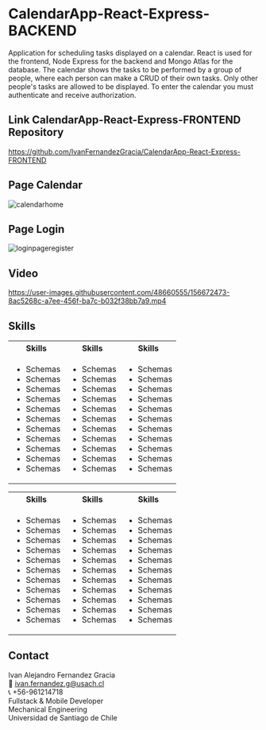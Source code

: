 # CalendarApp-React-Express-BACKEND
Application for scheduling tasks displayed on a calendar. 
React is used for the frontend, Node Express for the backend and Mongo Atlas for the database. The calendar shows the tasks to be performed by a group of people, where each person can make a CRUD of their own tasks. Only other people's tasks are allowed to be displayed. To enter the calendar you must authenticate and receive authorization. 

## Link CalendarApp-React-Express-FRONTEND Repository
https://github.com/IvanFernandezGracia/CalendarApp-React-Express-FRONTEND

## Page Calendar
![calendarhome](https://user-images.githubusercontent.com/48660555/156672606-3cd11d26-a04b-4f4c-9a2d-ec05b3e0ea38.PNG)

## Page Login
![loginpageregister](https://user-images.githubusercontent.com/48660555/156672600-f0794409-0301-48a5-92f1-dc470241a003.png)

## Video
https://user-images.githubusercontent.com/48660555/156672473-8ac5268c-a7ee-456f-ba7c-b032f38bb7a9.mp4



<!-- Tech -->
## Skills
<table>
  <tbody>
    <tr>
      <th align="center">Skills</th>
      <th align="center">Skills</th>      
      <th align="center">Skills</th>      
    </tr>
        <td>
        <ul>
          <li>Schemas</li>
          <li>Schemas</li>
          <li>Schemas</li>
          <li>Schemas</li>
          <li>Schemas</li>
          <li>Schemas</li>
          <li>Schemas</li>
          <li>Schemas</li>
          <li>Schemas</li>
          <li>Schemas</li>
          <li>Schemas</li>
        </ul>
      </td>    
        <td>
        <ul>
          <li>Schemas</li>
          <li>Schemas</li>
          <li>Schemas</li>
          <li>Schemas</li>
          <li>Schemas</li>
          <li>Schemas</li>
          <li>Schemas</li>
          <li>Schemas</li>
          <li>Schemas</li>
          <li>Schemas</li>
          <li>Schemas</li>
        </ul>
      </td>
        <td>
        <ul>
          <li>Schemas</li>
          <li>Schemas</li>
          <li>Schemas</li>
          <li>Schemas</li>
          <li>Schemas</li>
          <li>Schemas</li>
          <li>Schemas</li>
          <li>Schemas</li>
          <li>Schemas</li>
          <li>Schemas</li>
          <li>Schemas</li>
        </ul>
      </td>
  </tbody>
</table>

<table>
  <tbody>
    <tr>
      <th align="center">Skills</th>
      <th align="center">Skills</th>      
      <th align="center">Skills</th>      
    </tr>
        <td>
        <ul>
          <li>Schemas</li>
          <li>Schemas</li>
          <li>Schemas</li>
          <li>Schemas</li>
          <li>Schemas</li>
          <li>Schemas</li>
          <li>Schemas</li>
          <li>Schemas</li>
          <li>Schemas</li>
          <li>Schemas</li>
          <li>Schemas</li>
        </ul>
      </td>    
        <td>
        <ul>
          <li>Schemas</li>
          <li>Schemas</li>
          <li>Schemas</li>
          <li>Schemas</li>
          <li>Schemas</li>
          <li>Schemas</li>
          <li>Schemas</li>
          <li>Schemas</li>
          <li>Schemas</li>
          <li>Schemas</li>
          <li>Schemas</li>
        </ul>
      </td>
        <td>
        <ul>
          <li>Schemas</li>
          <li>Schemas</li>
          <li>Schemas</li>
          <li>Schemas</li>
          <li>Schemas</li>
          <li>Schemas</li>
          <li>Schemas</li>
          <li>Schemas</li>
          <li>Schemas</li>
          <li>Schemas</li>
          <li>Schemas</li>
        </ul>
      </td>
  </tbody>
</table>

<!-- CONTACT -->
## Contact
Ivan Alejandro Fernandez Gracia  
:email: ivan.fernandez.g@usach.cl  
:telephone_receiver: +56-961214718  
Fullstack & Mobile Developer  
Mechanical Engineering  
Universidad de Santiago de Chile
